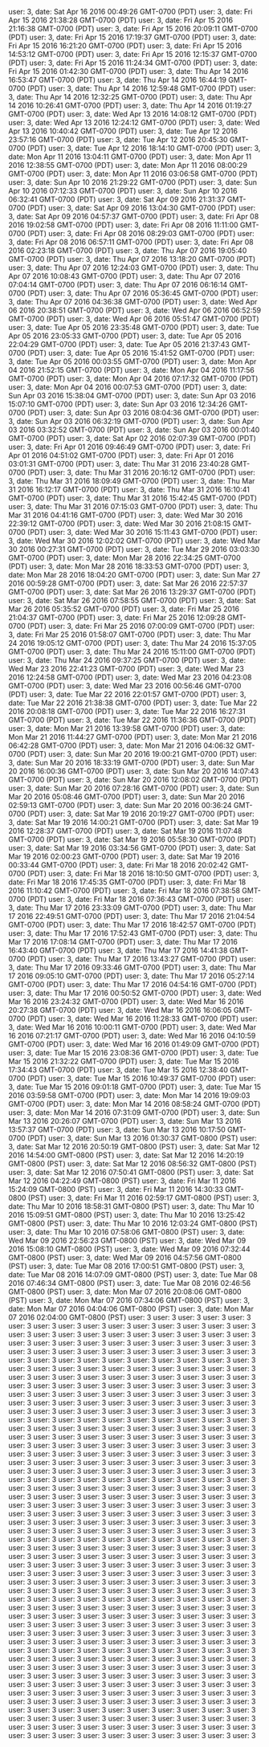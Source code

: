user: 3, date: Sat Apr 16 2016 00:49:26 GMT-0700 (PDT)
user: 3, date: Fri Apr 15 2016 21:38:28 GMT-0700 (PDT)
user: 3, date: Fri Apr 15 2016 21:16:38 GMT-0700 (PDT)
user: 3, date: Fri Apr 15 2016 20:09:11 GMT-0700 (PDT)
user: 3, date: Fri Apr 15 2016 17:19:37 GMT-0700 (PDT)
user: 3, date: Fri Apr 15 2016 16:21:20 GMT-0700 (PDT)
user: 3, date: Fri Apr 15 2016 14:53:12 GMT-0700 (PDT)
user: 3, date: Fri Apr 15 2016 12:15:37 GMT-0700 (PDT)
user: 3, date: Fri Apr 15 2016 11:24:34 GMT-0700 (PDT)
user: 3, date: Fri Apr 15 2016 01:42:30 GMT-0700 (PDT)
user: 3, date: Thu Apr 14 2016 16:53:47 GMT-0700 (PDT)
user: 3, date: Thu Apr 14 2016 16:44:19 GMT-0700 (PDT)
user: 3, date: Thu Apr 14 2016 12:59:48 GMT-0700 (PDT)
user: 3, date: Thu Apr 14 2016 12:32:25 GMT-0700 (PDT)
user: 3, date: Thu Apr 14 2016 10:26:41 GMT-0700 (PDT)
user: 3, date: Thu Apr 14 2016 01:19:27 GMT-0700 (PDT)
user: 3, date: Wed Apr 13 2016 14:08:12 GMT-0700 (PDT)
user: 3, date: Wed Apr 13 2016 12:24:12 GMT-0700 (PDT)
user: 3, date: Wed Apr 13 2016 10:40:42 GMT-0700 (PDT)
user: 3, date: Tue Apr 12 2016 23:57:16 GMT-0700 (PDT)
user: 3, date: Tue Apr 12 2016 20:45:30 GMT-0700 (PDT)
user: 3, date: Tue Apr 12 2016 18:14:10 GMT-0700 (PDT)
user: 3, date: Mon Apr 11 2016 13:04:11 GMT-0700 (PDT)
user: 3, date: Mon Apr 11 2016 12:38:55 GMT-0700 (PDT)
user: 3, date: Mon Apr 11 2016 08:00:29 GMT-0700 (PDT)
user: 3, date: Mon Apr 11 2016 03:06:58 GMT-0700 (PDT)
user: 3, date: Sun Apr 10 2016 21:29:22 GMT-0700 (PDT)
user: 3, date: Sun Apr 10 2016 07:12:33 GMT-0700 (PDT)
user: 3, date: Sun Apr 10 2016 06:32:41 GMT-0700 (PDT)
user: 3, date: Sat Apr 09 2016 21:31:37 GMT-0700 (PDT)
user: 3, date: Sat Apr 09 2016 13:04:30 GMT-0700 (PDT)
user: 3, date: Sat Apr 09 2016 04:57:37 GMT-0700 (PDT)
user: 3, date: Fri Apr 08 2016 19:02:58 GMT-0700 (PDT)
user: 3, date: Fri Apr 08 2016 11:11:00 GMT-0700 (PDT)
user: 3, date: Fri Apr 08 2016 08:29:03 GMT-0700 (PDT)
user: 3, date: Fri Apr 08 2016 06:57:11 GMT-0700 (PDT)
user: 3, date: Fri Apr 08 2016 02:23:18 GMT-0700 (PDT)
user: 3, date: Thu Apr 07 2016 19:05:40 GMT-0700 (PDT)
user: 3, date: Thu Apr 07 2016 13:18:20 GMT-0700 (PDT)
user: 3, date: Thu Apr 07 2016 12:24:03 GMT-0700 (PDT)
user: 3, date: Thu Apr 07 2016 10:08:43 GMT-0700 (PDT)
user: 3, date: Thu Apr 07 2016 07:04:14 GMT-0700 (PDT)
user: 3, date: Thu Apr 07 2016 06:16:14 GMT-0700 (PDT)
user: 3, date: Thu Apr 07 2016 05:36:45 GMT-0700 (PDT)
user: 3, date: Thu Apr 07 2016 04:36:38 GMT-0700 (PDT)
user: 3, date: Wed Apr 06 2016 20:38:51 GMT-0700 (PDT)
user: 3, date: Wed Apr 06 2016 06:52:59 GMT-0700 (PDT)
user: 3, date: Wed Apr 06 2016 05:51:47 GMT-0700 (PDT)
user: 3, date: Tue Apr 05 2016 23:35:48 GMT-0700 (PDT)
user: 3, date: Tue Apr 05 2016 23:05:33 GMT-0700 (PDT)
user: 3, date: Tue Apr 05 2016 22:04:29 GMT-0700 (PDT)
user: 3, date: Tue Apr 05 2016 21:37:43 GMT-0700 (PDT)
user: 3, date: Tue Apr 05 2016 15:41:52 GMT-0700 (PDT)
user: 3, date: Tue Apr 05 2016 00:03:55 GMT-0700 (PDT)
user: 3, date: Mon Apr 04 2016 21:52:15 GMT-0700 (PDT)
user: 3, date: Mon Apr 04 2016 11:17:56 GMT-0700 (PDT)
user: 3, date: Mon Apr 04 2016 07:17:32 GMT-0700 (PDT)
user: 3, date: Mon Apr 04 2016 00:07:53 GMT-0700 (PDT)
user: 3, date: Sun Apr 03 2016 15:38:04 GMT-0700 (PDT)
user: 3, date: Sun Apr 03 2016 15:07:10 GMT-0700 (PDT)
user: 3, date: Sun Apr 03 2016 12:34:26 GMT-0700 (PDT)
user: 3, date: Sun Apr 03 2016 08:04:36 GMT-0700 (PDT)
user: 3, date: Sun Apr 03 2016 06:32:19 GMT-0700 (PDT)
user: 3, date: Sun Apr 03 2016 03:32:52 GMT-0700 (PDT)
user: 3, date: Sun Apr 03 2016 00:01:40 GMT-0700 (PDT)
user: 3, date: Sat Apr 02 2016 02:07:39 GMT-0700 (PDT)
user: 3, date: Fri Apr 01 2016 09:46:49 GMT-0700 (PDT)
user: 3, date: Fri Apr 01 2016 04:51:02 GMT-0700 (PDT)
user: 3, date: Fri Apr 01 2016 03:01:31 GMT-0700 (PDT)
user: 3, date: Thu Mar 31 2016 23:40:28 GMT-0700 (PDT)
user: 3, date: Thu Mar 31 2016 20:16:12 GMT-0700 (PDT)
user: 3, date: Thu Mar 31 2016 18:09:49 GMT-0700 (PDT)
user: 3, date: Thu Mar 31 2016 16:12:17 GMT-0700 (PDT)
user: 3, date: Thu Mar 31 2016 16:10:41 GMT-0700 (PDT)
user: 3, date: Thu Mar 31 2016 15:42:45 GMT-0700 (PDT)
user: 3, date: Thu Mar 31 2016 07:15:03 GMT-0700 (PDT)
user: 3, date: Thu Mar 31 2016 04:41:16 GMT-0700 (PDT)
user: 3, date: Wed Mar 30 2016 22:39:12 GMT-0700 (PDT)
user: 3, date: Wed Mar 30 2016 21:08:15 GMT-0700 (PDT)
user: 3, date: Wed Mar 30 2016 15:11:43 GMT-0700 (PDT)
user: 3, date: Wed Mar 30 2016 12:02:02 GMT-0700 (PDT)
user: 3, date: Wed Mar 30 2016 00:27:31 GMT-0700 (PDT)
user: 3, date: Tue Mar 29 2016 03:03:30 GMT-0700 (PDT)
user: 3, date: Mon Mar 28 2016 22:34:25 GMT-0700 (PDT)
user: 3, date: Mon Mar 28 2016 18:33:53 GMT-0700 (PDT)
user: 3, date: Mon Mar 28 2016 18:04:20 GMT-0700 (PDT)
user: 3, date: Sun Mar 27 2016 00:59:28 GMT-0700 (PDT)
user: 3, date: Sat Mar 26 2016 22:57:37 GMT-0700 (PDT)
user: 3, date: Sat Mar 26 2016 13:29:37 GMT-0700 (PDT)
user: 3, date: Sat Mar 26 2016 07:58:55 GMT-0700 (PDT)
user: 3, date: Sat Mar 26 2016 05:35:52 GMT-0700 (PDT)
user: 3, date: Fri Mar 25 2016 21:04:37 GMT-0700 (PDT)
user: 3, date: Fri Mar 25 2016 12:09:28 GMT-0700 (PDT)
user: 3, date: Fri Mar 25 2016 07:00:09 GMT-0700 (PDT)
user: 3, date: Fri Mar 25 2016 01:58:07 GMT-0700 (PDT)
user: 3, date: Thu Mar 24 2016 19:05:12 GMT-0700 (PDT)
user: 3, date: Thu Mar 24 2016 15:37:05 GMT-0700 (PDT)
user: 3, date: Thu Mar 24 2016 15:11:00 GMT-0700 (PDT)
user: 3, date: Thu Mar 24 2016 09:37:25 GMT-0700 (PDT)
user: 3, date: Wed Mar 23 2016 22:41:23 GMT-0700 (PDT)
user: 3, date: Wed Mar 23 2016 12:24:58 GMT-0700 (PDT)
user: 3, date: Wed Mar 23 2016 04:23:08 GMT-0700 (PDT)
user: 3, date: Wed Mar 23 2016 00:56:46 GMT-0700 (PDT)
user: 3, date: Tue Mar 22 2016 22:01:57 GMT-0700 (PDT)
user: 3, date: Tue Mar 22 2016 21:38:38 GMT-0700 (PDT)
user: 3, date: Tue Mar 22 2016 20:08:18 GMT-0700 (PDT)
user: 3, date: Tue Mar 22 2016 16:27:31 GMT-0700 (PDT)
user: 3, date: Tue Mar 22 2016 11:36:36 GMT-0700 (PDT)
user: 3, date: Mon Mar 21 2016 13:39:58 GMT-0700 (PDT)
user: 3, date: Mon Mar 21 2016 11:44:27 GMT-0700 (PDT)
user: 3, date: Mon Mar 21 2016 06:42:28 GMT-0700 (PDT)
user: 3, date: Mon Mar 21 2016 04:06:32 GMT-0700 (PDT)
user: 3, date: Sun Mar 20 2016 19:00:21 GMT-0700 (PDT)
user: 3, date: Sun Mar 20 2016 18:33:19 GMT-0700 (PDT)
user: 3, date: Sun Mar 20 2016 16:00:36 GMT-0700 (PDT)
user: 3, date: Sun Mar 20 2016 14:07:43 GMT-0700 (PDT)
user: 3, date: Sun Mar 20 2016 12:08:02 GMT-0700 (PDT)
user: 3, date: Sun Mar 20 2016 07:28:16 GMT-0700 (PDT)
user: 3, date: Sun Mar 20 2016 05:08:46 GMT-0700 (PDT)
user: 3, date: Sun Mar 20 2016 02:59:13 GMT-0700 (PDT)
user: 3, date: Sun Mar 20 2016 00:36:24 GMT-0700 (PDT)
user: 3, date: Sat Mar 19 2016 20:19:27 GMT-0700 (PDT)
user: 3, date: Sat Mar 19 2016 14:00:21 GMT-0700 (PDT)
user: 3, date: Sat Mar 19 2016 12:28:37 GMT-0700 (PDT)
user: 3, date: Sat Mar 19 2016 11:07:48 GMT-0700 (PDT)
user: 3, date: Sat Mar 19 2016 05:58:30 GMT-0700 (PDT)
user: 3, date: Sat Mar 19 2016 03:34:56 GMT-0700 (PDT)
user: 3, date: Sat Mar 19 2016 02:00:23 GMT-0700 (PDT)
user: 3, date: Sat Mar 19 2016 00:33:44 GMT-0700 (PDT)
user: 3, date: Fri Mar 18 2016 20:02:42 GMT-0700 (PDT)
user: 3, date: Fri Mar 18 2016 18:10:50 GMT-0700 (PDT)
user: 3, date: Fri Mar 18 2016 17:45:35 GMT-0700 (PDT)
user: 3, date: Fri Mar 18 2016 11:10:42 GMT-0700 (PDT)
user: 3, date: Fri Mar 18 2016 07:38:58 GMT-0700 (PDT)
user: 3, date: Fri Mar 18 2016 07:36:43 GMT-0700 (PDT)
user: 3, date: Thu Mar 17 2016 23:33:09 GMT-0700 (PDT)
user: 3, date: Thu Mar 17 2016 22:49:51 GMT-0700 (PDT)
user: 3, date: Thu Mar 17 2016 21:04:54 GMT-0700 (PDT)
user: 3, date: Thu Mar 17 2016 18:42:57 GMT-0700 (PDT)
user: 3, date: Thu Mar 17 2016 17:52:43 GMT-0700 (PDT)
user: 3, date: Thu Mar 17 2016 17:08:14 GMT-0700 (PDT)
user: 3, date: Thu Mar 17 2016 16:43:40 GMT-0700 (PDT)
user: 3, date: Thu Mar 17 2016 14:41:38 GMT-0700 (PDT)
user: 3, date: Thu Mar 17 2016 13:43:27 GMT-0700 (PDT)
user: 3, date: Thu Mar 17 2016 09:33:46 GMT-0700 (PDT)
user: 3, date: Thu Mar 17 2016 09:05:10 GMT-0700 (PDT)
user: 3, date: Thu Mar 17 2016 05:27:14 GMT-0700 (PDT)
user: 3, date: Thu Mar 17 2016 04:54:16 GMT-0700 (PDT)
user: 3, date: Thu Mar 17 2016 00:50:52 GMT-0700 (PDT)
user: 3, date: Wed Mar 16 2016 23:24:32 GMT-0700 (PDT)
user: 3, date: Wed Mar 16 2016 20:27:38 GMT-0700 (PDT)
user: 3, date: Wed Mar 16 2016 16:06:05 GMT-0700 (PDT)
user: 3, date: Wed Mar 16 2016 11:28:33 GMT-0700 (PDT)
user: 3, date: Wed Mar 16 2016 10:00:11 GMT-0700 (PDT)
user: 3, date: Wed Mar 16 2016 07:21:17 GMT-0700 (PDT)
user: 3, date: Wed Mar 16 2016 04:10:59 GMT-0700 (PDT)
user: 3, date: Wed Mar 16 2016 01:49:09 GMT-0700 (PDT)
user: 3, date: Tue Mar 15 2016 23:08:36 GMT-0700 (PDT)
user: 3, date: Tue Mar 15 2016 21:32:22 GMT-0700 (PDT)
user: 3, date: Tue Mar 15 2016 17:34:43 GMT-0700 (PDT)
user: 3, date: Tue Mar 15 2016 12:38:40 GMT-0700 (PDT)
user: 3, date: Tue Mar 15 2016 10:49:37 GMT-0700 (PDT)
user: 3, date: Tue Mar 15 2016 09:01:18 GMT-0700 (PDT)
user: 3, date: Tue Mar 15 2016 03:59:58 GMT-0700 (PDT)
user: 3, date: Mon Mar 14 2016 19:09:03 GMT-0700 (PDT)
user: 3, date: Mon Mar 14 2016 08:58:24 GMT-0700 (PDT)
user: 3, date: Mon Mar 14 2016 07:31:09 GMT-0700 (PDT)
user: 3, date: Sun Mar 13 2016 20:26:07 GMT-0700 (PDT)
user: 3, date: Sun Mar 13 2016 13:57:37 GMT-0700 (PDT)
user: 3, date: Sun Mar 13 2016 10:17:50 GMT-0700 (PDT)
user: 3, date: Sun Mar 13 2016 01:30:37 GMT-0800 (PST)
user: 3, date: Sat Mar 12 2016 20:50:19 GMT-0800 (PST)
user: 3, date: Sat Mar 12 2016 14:54:00 GMT-0800 (PST)
user: 3, date: Sat Mar 12 2016 14:20:19 GMT-0800 (PST)
user: 3, date: Sat Mar 12 2016 08:56:32 GMT-0800 (PST)
user: 3, date: Sat Mar 12 2016 07:50:41 GMT-0800 (PST)
user: 3, date: Sat Mar 12 2016 04:22:49 GMT-0800 (PST)
user: 3, date: Fri Mar 11 2016 15:24:09 GMT-0800 (PST)
user: 3, date: Fri Mar 11 2016 14:30:33 GMT-0800 (PST)
user: 3, date: Fri Mar 11 2016 02:59:17 GMT-0800 (PST)
user: 3, date: Thu Mar 10 2016 18:58:31 GMT-0800 (PST)
user: 3, date: Thu Mar 10 2016 15:09:51 GMT-0800 (PST)
user: 3, date: Thu Mar 10 2016 13:25:42 GMT-0800 (PST)
user: 3, date: Thu Mar 10 2016 12:03:24 GMT-0800 (PST)
user: 3, date: Thu Mar 10 2016 07:58:06 GMT-0800 (PST)
user: 3, date: Wed Mar 09 2016 22:56:23 GMT-0800 (PST)
user: 3, date: Wed Mar 09 2016 15:08:10 GMT-0800 (PST)
user: 3, date: Wed Mar 09 2016 07:32:44 GMT-0800 (PST)
user: 3, date: Wed Mar 09 2016 04:57:56 GMT-0800 (PST)
user: 3, date: Tue Mar 08 2016 17:00:51 GMT-0800 (PST)
user: 3, date: Tue Mar 08 2016 14:07:09 GMT-0800 (PST)
user: 3, date: Tue Mar 08 2016 07:46:34 GMT-0800 (PST)
user: 3, date: Tue Mar 08 2016 02:46:56 GMT-0800 (PST)
user: 3, date: Mon Mar 07 2016 20:08:06 GMT-0800 (PST)
user: 3, date: Mon Mar 07 2016 07:34:06 GMT-0800 (PST)
user: 3, date: Mon Mar 07 2016 04:04:06 GMT-0800 (PST)
user: 3, date: Mon Mar 07 2016 02:04:00 GMT-0800 (PST)
user: 3
user: 3
user: 3
user: 3
user: 3
user: 3
user: 3
user: 3
user: 3
user: 3
user: 3
user: 3
user: 3
user: 3
user: 3
user: 3
user: 3
user: 3
user: 3
user: 3
user: 3
user: 3
user: 3
user: 3
user: 3
user: 3
user: 3
user: 3
user: 3
user: 3
user: 3
user: 3
user: 3
user: 3
user: 3
user: 3
user: 3
user: 3
user: 3
user: 3
user: 3
user: 3
user: 3
user: 3
user: 3
user: 3
user: 3
user: 3
user: 3
user: 3
user: 3
user: 3
user: 3
user: 3
user: 3
user: 3
user: 3
user: 3
user: 3
user: 3
user: 3
user: 3
user: 3
user: 3
user: 3
user: 3
user: 3
user: 3
user: 3
user: 3
user: 3
user: 3
user: 3
user: 3
user: 3
user: 3
user: 3
user: 3
user: 3
user: 3
user: 3
user: 3
user: 3
user: 3
user: 3
user: 3
user: 3
user: 3
user: 3
user: 3
user: 3
user: 3
user: 3
user: 3
user: 3
user: 3
user: 3
user: 3
user: 3
user: 3
user: 3
user: 3
user: 3
user: 3
user: 3
user: 3
user: 3
user: 3
user: 3
user: 3
user: 3
user: 3
user: 3
user: 3
user: 3
user: 3
user: 3
user: 3
user: 3
user: 3
user: 3
user: 3
user: 3
user: 3
user: 3
user: 3
user: 3
user: 3
user: 3
user: 3
user: 3
user: 3
user: 3
user: 3
user: 3
user: 3
user: 3
user: 3
user: 3
user: 3
user: 3
user: 3
user: 3
user: 3
user: 3
user: 3
user: 3
user: 3
user: 3
user: 3
user: 3
user: 3
user: 3
user: 3
user: 3
user: 3
user: 3
user: 3
user: 3
user: 3
user: 3
user: 3
user: 3
user: 3
user: 3
user: 3
user: 3
user: 3
user: 3
user: 3
user: 3
user: 3
user: 3
user: 3
user: 3
user: 3
user: 3
user: 3
user: 3
user: 3
user: 3
user: 3
user: 3
user: 3
user: 3
user: 3
user: 3
user: 3
user: 3
user: 3
user: 3
user: 3
user: 3
user: 3
user: 3
user: 3
user: 3
user: 3
user: 3
user: 3
user: 3
user: 3
user: 3
user: 3
user: 3
user: 3
user: 3
user: 3
user: 3
user: 3
user: 3
user: 3
user: 3
user: 3
user: 3
user: 3
user: 3
user: 3
user: 3
user: 3
user: 3
user: 3
user: 3
user: 3
user: 3
user: 3
user: 3
user: 3
user: 3
user: 3
user: 3
user: 3
user: 3
user: 3
user: 3
user: 3
user: 3
user: 3
user: 3
user: 3
user: 3
user: 3
user: 3
user: 3
user: 3
user: 3
user: 3
user: 3
user: 3
user: 3
user: 3
user: 3
user: 3
user: 3
user: 3
user: 3
user: 3
user: 3
user: 3
user: 3
user: 3
user: 3
user: 3
user: 3
user: 3
user: 3
user: 3
user: 3
user: 3
user: 3
user: 3
user: 3
user: 3
user: 3
user: 3
user: 3
user: 3
user: 3
user: 3
user: 3
user: 3
user: 3
user: 3
user: 3
user: 3
user: 3
user: 3
user: 3
user: 3
user: 3
user: 3
user: 3
user: 3
user: 3
user: 3
user: 3
user: 3
user: 3
user: 3
user: 3
user: 3
user: 3
user: 3
user: 3
user: 3
user: 3
user: 3
user: 3
user: 3
user: 3
user: 3
user: 3
user: 3
user: 3
user: 3
user: 3
user: 3
user: 3
user: 3
user: 3
user: 3
user: 3
user: 3
user: 3
user: 3
user: 3
user: 3
user: 3
user: 3
user: 3
user: 3
user: 3
user: 3
user: 3
user: 3
user: 3
user: 3
user: 3
user: 3
user: 3
user: 3
user: 3
user: 3
user: 3
user: 3
user: 3
user: 3
user: 3
user: 3
user: 3
user: 3
user: 3
user: 3
user: 3
user: 3
user: 3
user: 3
user: 3
user: 3
user: 3
user: 3
user: 3
user: 3
user: 3
user: 3
user: 3
user: 3
user: 3
user: 3
user: 3
user: 3
user: 3
user: 3
user: 3
user: 3
user: 3
user: 3
user: 3
user: 3
user: 3
user: 3
user: 3
user: 3
user: 3
user: 3
user: 3
user: 3
user: 3
user: 3
user: 3
user: 3
user: 3
user: 3
user: 3
user: 3
user: 3
user: 3
user: 3
user: 3
user: 3
user: 3
user: 3
user: 3
user: 3
user: 3
user: 3
user: 3
user: 3
user: 3
user: 3
user: 3
user: 3
user: 3
user: 3
user: 3
user: 3
user: 3
user: 3
user: 3
user: 3
user: 3
user: 3
user: 3
user: 3
user: 3
user: 3
user: 3
user: 3
user: 3
user: 3
user: 3
user: 3
user: 3
user: 3
user: 3
user: 3
user: 3
user: 3
user: 3
user: 3
user: 3
user: 3
user: 3
user: 3
user: 3
user: 3
user: 3
user: 3
user: 3
user: 3
user: 3
user: 3
user: 3
user: 3
user: 3
user: 3
user: 3
user: 3
user: 3
user: 3
user: 3
user: 3
user: 3
user: 3
user: 3
user: 3
user: 3
user: 3
user: 3
user: 3
user: 3
user: 3
user: 3
user: 3
user: 3
user: 3
user: 3
user: 3
user: 3
user: 3
user: 3
user: 3
user: 3
user: 3
user: 3
user: 3
user: 3
user: 3
user: 3
user: 3
user: 3
user: 3
user: 3
user: 3
user: 3
